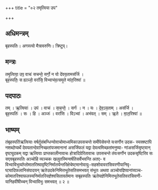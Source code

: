 +++
title = "०२ तमृत्विया उप"

+++
## अधिमन्त्रम्
बृहस्पतिः। अगस्त्यो मैत्रावरुणिः। त्रिष्टुप्।

## मन्त्रः
तमृ॒त्विया॒ उप॒ वाचः॑ सचन्ते॒ सर्गो॒ न यो दे॑वय॒तामस॑र्जि ।  
बृह॒स्पतिः॒ स ह्यञ्जो॒ वरां॑सि॒ विभ्वाभ॑व॒त्समृ॒ते मा॑त॒रिश्वा॑ ॥

## पदपाठः
तम् । ऋ॒त्वियाः॑ । उप॑ । वाचः॑ । स॒च॒न्ते॒ । सर्गः॑ । न । यः । दे॒व॒ऽय॒ताम् । अस॑र्जि ।  
बृह॒स्पतिः॑ । सः । हि । अञ्जः॑ । वरां॑सि । विऽभ्वा॑ । अभ॑वत् । सम् । ऋ॒ते । मा॒त॒रिश्वा॑ ॥

## भाष्यम्
तंबृहस्पतिंऋत्वियाः वर्षर्तुसंबन्धिन्योवाचोमाध्यमिकाउपसचन्ते समीपेसेवन्ते यःसर्गोन उदक- स्यस्रष्टापि नशब्दोप्यर्थे देवयतान्देवानिच्छतांयजमानानां असर्जिफलं यद्वा देवत्वमिच्छतांमनुष्या- णांअसर्जिसृष्टवान् वृष्ट्युदकम् यद्वा ऋत्वियाः प्राप्तकालीनावाचः होत्रादिग्रेरितावाचः उपसचन्ते तंयःसर्गोन उदकसृष्टिरिव सः सएवबृहस्पतिः अञ्चोहि व्यञ्चकः खलुतस्मिन्वर्षतिसर्वेभवन्ति अतए- व विभ्वाविभुर्व्याप्तोमातरिश्वावृष्टिनिर्मातर्यन्तरिक्षेचेष्टमानोवायुः-सहशोवावरांसिवरणीयानिवृ- ष्ट्यादिफलानिसंपादयन् ऋतेउदकेनिमित्तभूतेसतिसमभवत् संभूतः अथवा अञ्चोयज्ञियानांव्यञ्च- कोमातरिश्वाफलस्यनिर्मातरियज्ञेश्वसितावर्तमानः सबृहस्पतिः ऋतेयज्ञेनिमित्तभूतेसतिवरांसिवणी- यानिहवींषीच्चन् विभ्वाविभुः समभवत् ॥ २ ॥
